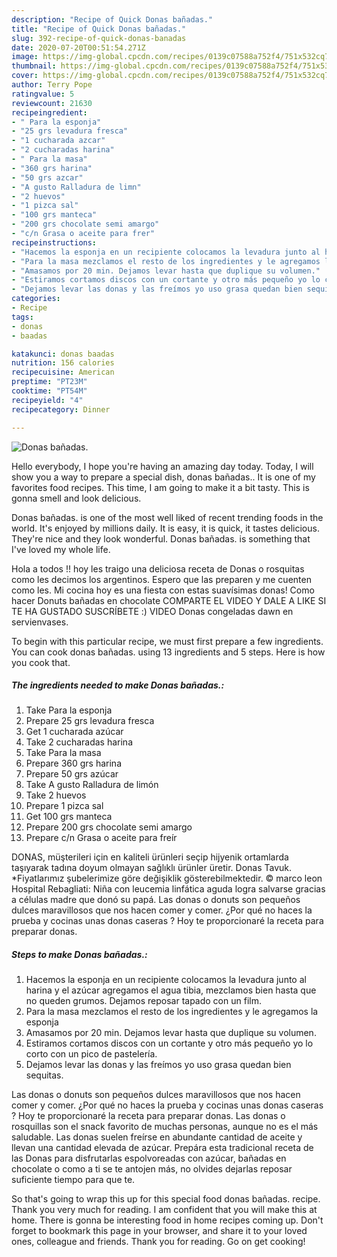 ```yaml
---
description: "Recipe of Quick Donas bañadas."
title: "Recipe of Quick Donas bañadas."
slug: 392-recipe-of-quick-donas-banadas
date: 2020-07-20T00:51:54.271Z
image: https://img-global.cpcdn.com/recipes/0139c07588a752f4/751x532cq70/donas-banadas-foto-principal.jpg
thumbnail: https://img-global.cpcdn.com/recipes/0139c07588a752f4/751x532cq70/donas-banadas-foto-principal.jpg
cover: https://img-global.cpcdn.com/recipes/0139c07588a752f4/751x532cq70/donas-banadas-foto-principal.jpg
author: Terry Pope
ratingvalue: 5
reviewcount: 21630
recipeingredient:
- " Para la esponja"
- "25 grs levadura fresca"
- "1 cucharada azcar"
- "2 cucharadas harina"
- " Para la masa"
- "360 grs harina"
- "50 grs azcar"
- "A gusto Ralladura de limn"
- "2 huevos"
- "1 pizca sal"
- "100 grs manteca"
- "200 grs chocolate semi amargo"
- "c/n Grasa o aceite para frer"
recipeinstructions:
- "Hacemos la esponja en un recipiente colocamos la levadura junto al harina y el azúcar agregamos el agua tibia, mezclamos bien hasta que no queden grumos. Dejamos reposar tapado con un film."
- "Para la masa mezclamos el resto de los ingredientes y le agregamos la esponja"
- "Amasamos por 20 min. Dejamos levar hasta que duplique su volumen."
- "Estiramos cortamos discos con un cortante y otro más pequeño yo lo corto con un pico de pastelería."
- "Dejamos levar las donas y las freímos yo uso grasa quedan bien sequitas."
categories:
- Recipe
tags:
- donas
- baadas

katakunci: donas baadas 
nutrition: 156 calories
recipecuisine: American
preptime: "PT23M"
cooktime: "PT54M"
recipeyield: "4"
recipecategory: Dinner

---
```



![Donas bañadas.](https://img-global.cpcdn.com/recipes/0139c07588a752f4/751x532cq70/donas-banadas-foto-principal.jpg)

Hello everybody, I hope you're having an amazing day today. Today, I will show you a way to prepare a special dish, donas bañadas.. It is one of my favorites food recipes. This time, I am going to make it a bit tasty. This is gonna smell and look delicious.

Donas bañadas. is one of the most well liked of recent trending foods in the world. It's enjoyed by millions daily. It is easy, it is quick, it tastes delicious. They're nice and they look wonderful. Donas bañadas. is something that I've loved my whole life.

Hola a todos !! hoy les traigo una deliciosa receta de Donas o rosquitas como les decimos los argentinos. Espero que las preparen y me cuenten como les. Mi cocina hoy es una fiesta con estas suavísimas donas! Como hacer Donuts bañadas en chocolate COMPARTE EL VIDEO Y DALE A LIKE SI TE HA GUSTADO SUSCRÍBETE :) VIDEO Donas congeladas dawn en servienvases.


To begin with this particular recipe, we must first prepare a few ingredients. You can cook donas bañadas. using 13 ingredients and 5 steps. Here is how you cook that.

<!--inarticleads1-->

##### The ingredients needed to make Donas bañadas.:

1. Take  Para la esponja
1. Prepare 25 grs levadura fresca
1. Get 1 cucharada azúcar
1. Take 2 cucharadas harina
1. Take  Para la masa
1. Prepare 360 grs harina
1. Prepare 50 grs azúcar
1. Take A gusto Ralladura de limón
1. Take 2 huevos
1. Prepare 1 pizca sal
1. Get 100 grs manteca
1. Prepare 200 grs chocolate semi amargo
1. Prepare c/n Grasa o aceite para freír


DONAS, müşterileri için en kaliteli ürünleri seçip hijyenik ortamlarda taşıyarak tadına doyum olmayan sağlıklı ürünler üretir. Donas Tavuk. *Fiyatlarımız şubelerimize göre değişiklik gösterebilmektedir. © marco leon Hospital Rebagliati: Niña con leucemia linfática aguda logra salvarse gracias a células madre que donó su papá. Las donas o donuts son pequeños dulces maravillosos que nos hacen comer y comer. ¿Por qué no haces la prueba y cocinas unas donas caseras ? Hoy te proporcionaré la receta para preparar donas. 

<!--inarticleads2-->

##### Steps to make Donas bañadas.:

1. Hacemos la esponja en un recipiente colocamos la levadura junto al harina y el azúcar agregamos el agua tibia, mezclamos bien hasta que no queden grumos. Dejamos reposar tapado con un film.
1. Para la masa mezclamos el resto de los ingredientes y le agregamos la esponja
1. Amasamos por 20 min. Dejamos levar hasta que duplique su volumen.
1. Estiramos cortamos discos con un cortante y otro más pequeño yo lo corto con un pico de pastelería.
1. Dejamos levar las donas y las freímos yo uso grasa quedan bien sequitas.


Las donas o donuts son pequeños dulces maravillosos que nos hacen comer y comer. ¿Por qué no haces la prueba y cocinas unas donas caseras ? Hoy te proporcionaré la receta para preparar donas. Las donas o rosquillas son el snack favorito de muchas personas, aunque no es el más saludable. Las donas suelen freírse en abundante cantidad de aceite y llevan una cantidad elevada de azúcar. Prepára esta tradicional receta de las Donas para disfrutarlas espolvoreadas con azúcar, bañadas en chocolate o como a ti se te antojen más, no olvides dejarlas reposar suficiente tiempo para que te. 

So that's going to wrap this up for this special food donas bañadas. recipe. Thank you very much for reading. I am confident that you will make this at home. There is gonna be interesting food in home recipes coming up. Don't forget to bookmark this page in your browser, and share it to your loved ones, colleague and friends. Thank you for reading. Go on get cooking!
